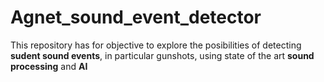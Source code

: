 # Agnet_sound_event_detector
This repository has for objective to explore the posibilities of detecting **sudent sound events**, in particular gunshots, using state of the art **sound processing** and **AI**
